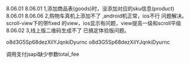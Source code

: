 8.06.01 8.06.01     1,添加商品表(goods)时，没添加对应的sku信息(product)
8.06.01 8.06.06     2,购物车真机上添加不了                      ,android机正常，ios不行
                    问题解决。scroll-view下的带fixed 的view，ios显示有问题，view提高一级和scroll平级     
8.06.02             3,线上版二维码生成不了  已搞定体验版问题。



o8d3G5Sp68dezXilYJqnkiDyurnc
o8d3G5Sp68dezXilYJqnkiDyurnc

调用支付jsapi缺少参数total_fee